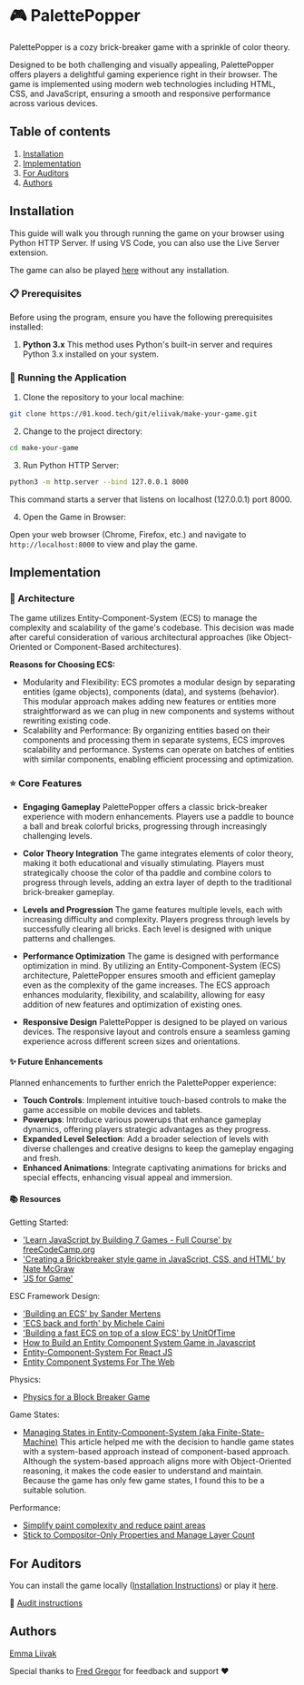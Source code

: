 # :video_game: PalettePopper

PalettePopper is a cozy brick-breaker game with a sprinkle of color theory.

Designed to be both challenging and visually appealing, PalettePopper offers players a delightful gaming experience right in their browser. The game is implemented using modern web technologies including HTML, CSS, and JavaScript, ensuring a smooth and responsive performance across various devices.

## Table of contents

1. [Installation](#installation)
2. [Implementation](#implementation)
3. [For Auditors](#for-auditors)
4. [Authors](#authors)

## Installation

This guide will walk you through running the game on your browser using Python HTTP Server. If using VS Code, you can also use the Live Server extension.

The game can also be played [here](https://emmaliivak.github.io/PalettePopper/) without any installation.

### :clipboard: Prerequisites

Before using the program, ensure you have the following prerequisites installed:

1. **Python 3.x**
This method uses Python's built-in server and requires Python 3.x installed on your system.

### :runner: Running the Application

1. Clone the repository to your local machine:

``` bash
git clone https://01.kood.tech/git/eliivak/make-your-game.git
```

2. Change to the project directory:

```bash
cd make-your-game
```

3. Run Python HTTP Server:

```bash
python3 -m http.server --bind 127.0.0.1 8000
```

This command starts a server that listens on localhost (127.0.0.1) port 8000.

4. Open the Game in Browser:

 Open your web browser (Chrome, Firefox, etc.) and navigate to `http://localhost:8000` to view and play the game.

## Implementation

### :triangular_ruler: Architecture

The game utilizes Entity-Component-System (ECS) to manage the complexity and scalability of the game's codebase. This decision was made after careful consideration of various architectural approaches (like Object-Oriented or Component-Based architectures).

**Reasons for Choosing ECS:**

* Modularity and Flexibility:
  ECS promotes a modular design by separating entities (game objects), components (data), and systems (behavior). This modular approach makes adding new features or entities more straightforward as we can plug in new components and systems without rewriting existing code.
* Scalability and Performance:
  By organizing entities based on their components and processing them in separate systems, ECS improves scalability and performance. Systems can operate on batches of entities with similar components, enabling efficient processing and optimization.

### :star: Core Features

* **Engaging Gameplay**
PalettePopper offers a classic brick-breaker experience with modern enhancements. Players use a paddle to bounce a ball and break colorful bricks, progressing through increasingly challenging levels.

* **Color Theory Integration**
The game integrates elements of color theory, making it both educational and visually stimulating. Players must strategically choose the color of tha paddle and combine colors to progress through levels, adding an extra layer of depth to the traditional brick-breaker gameplay.

* **Levels and Progression**
The game features multiple levels, each with increasing difficulty and complexity. Players progress through levels by successfully clearing all bricks. Each level is designed with unique patterns and challenges.

* **Performance Optimization**
The game is designed with performance optimization in mind. By utilizing an Entity-Component-System (ECS) architecture, PalettePopper ensures smooth and efficient gameplay even as the complexity of the game increases. The ECS approach enhances modularity, flexibility, and scalability, allowing for easy addition of new features and optimization of existing ones.

* **Responsive Design**
PalettePopper is designed to be played on various devices. The responsive layout and controls ensure a seamless gaming experience across different screen sizes and orientations.

#### :sparkles: Future Enhancements

Planned enhancements to further enrich the PalettePopper experience:

* **Touch Controls**: Implement intuitive touch-based controls to make the game accessible on mobile devices and tablets.
* **Powerups**: Introduce various powerups that enhance gameplay dynamics, offering players strategic advantages as they progress.
* **Expanded Level Selection**: Add a broader selection of levels with diverse challenges and creative designs to keep the gameplay engaging and fresh.
* **Enhanced Animations**: Integrate captivating animations for bricks and special effects, enhancing visual appeal and immersion.

#### :books: Resources

Getting Started:

* ['Learn JavaScript by Building 7 Games - Full Course' by freeCodeCamp.org](https://youtu.be/ec8vSKJuZTk?si=NRVQajK8dl4IUJ6z)
* ['Creating a Brickbreaker style game in JavaScript, CSS, and HTML' by Nate McGraw](https://nmcgr001.medium.com/)
* ['JS for Game'](https://jsforgames.com)

ESC Framework Design:

* ['Building an ECS' by Sander Mertens](https://ajmmertens.medium.com/building-an-ecs-1-where-are-my-entities-and-components-63d07c7da742)
* ['ECS back and forth' by Michele Caini](https://skypjack.github.io/2019-02-14-ecs-baf-part-1/)
* ['Building a fast ECS on top of a slow ECS' by UnitOfTime](https://youtu.be/71RSWVyOMEY?si=FTp15Vik_aTjxvuH)
* [How to Build an Entity Component System Game in Javascript](http://vasir.net/blog/game-development/how-to-build-entity-component-system-in-javascript)
* [Entity-Component-System For React JS](https://medium.com/@clevyr/entity-component-system-for-react-js-e3ab6e9be776)
* [Entity Component Systems For The Web](https://medium.com/@drvondevious/entity-component-systems-for-the-web-22065c95de4c)

Physics:

* [Physics for a Block Breaker Game](https://www.smilingcatentertainment.com/physics-for-a-block-breaker-game/)

Game States:

* [Managing States in Entity-Component-System (aka Finite-State-Machine)](https://medium.com/@ben.rasooli/managing-states-in-entity-component-system-aka-finite-state-machine-8db8d19dec46)
This article helped me with the decision to handle game states with a system-based approach instead of component-based approach. Although the system-based approach aligns more with Object-Oriented reasoning, it makes the code easier to understand and maintain. Because the game has only few game states, I found this to be a suitable solution.

Performance:

* [Simplify paint complexity and reduce paint areas](https://web.dev/articles/simplify-paint-complexity-and-reduce-paint-areas)
* [Stick to Compositor-Only Properties and Manage Layer Count](https://web.dev/articles/stick-to-compositor-only-properties-and-manage-layer-count)

## For Auditors

You can install the game locally ([Installation Instructions](#installation)) or play it [here](https://emmaliivak.github.io/PalettePopper/).

:scroll: [Audit instructions](https://github.com/01-edu/public/tree/master/subjects/make-your-game/audit)

## Authors

[Emma Liivak](https://01.kood.tech/git/eliivak)

Special thanks to [Fred Gregor](https://01.kood.tech/git/foconero) for feedback and support :heart:

